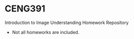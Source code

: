 # CENG391
Introduction to Image Understanding Homework Repository

* Not all homeworks are included.
